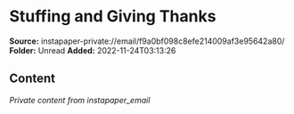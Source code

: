 # Stuffing and Giving Thanks

**Source:** instapaper-private://email/f9a0bf098c8efe214009af3e95642a80/
**Folder:** Unread
**Added:** 2022-11-24T03:13:26




## Content
*Private content from instapaper_email*
